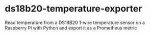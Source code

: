 # ds18b20-temperature-exporter
Read temperature from a DS18B20 1-wire temperature sensor on a Raspberry Pi with Python and export it as a Prometheus metric
